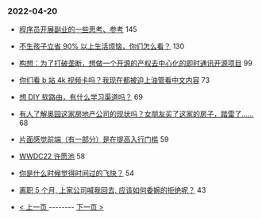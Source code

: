 ### 2022-04-20 
- [程序员开展副业的一些思考、参考](https://www.v2ex.com/t/848072) 145
- [不生孩子立省 90% 以上生活烦恼，你们怎么看？](https://www.v2ex.com/t/848073) 130
- [构想：为了打破垄断，想做一个开源的产权去中心化的即时通讯开源项目](https://www.v2ex.com/t/848089) 99
- [你们看 b 站 4k 视频卡吗？我现在都被迫上油管看中文内容](https://www.v2ex.com/t/848001) 73
- [想 DIY 软路由，有什么学习渠道吗？](https://www.v2ex.com/t/848056) 69
- [有人了解奥园这家房地产公司的现状吗？女朋友买了这家的房子，踏雷了......](https://www.v2ex.com/t/848057) 68
- [片面感觉前端（有一部分）是在提高入行门槛](https://www.v2ex.com/t/848148) 59
- [WWDC22 许愿池](https://www.v2ex.com/t/848052) 58
- [你是什么时候觉得时间过的飞快？](https://www.v2ex.com/t/847986) 54
- [离职 5 个月, 上家公司喊我回去, 应该如何委婉的拒绝呢？](https://www.v2ex.com/t/848044) 43 

- [ < 上一页 ](https://github.com/able8/v2ex-hot-record/blob/master/2022-04-19.md) -------- [ 下一页 > ](https://github.com/able8/v2ex-hot-record/blob/master/2022-04-21.md)